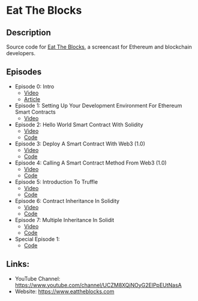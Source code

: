# Eat The Blocks

## Description
Source code for [Eat The Blocks](https://www.youtube.com/channel/UCZM8XQjNOyG2ElPpEUtNasA), a screencast for Ethereum and blockchain developers.

## Episodes

* Episode 0: Intro
    - [Video](https://www.youtube.com/watch?v=S4Q9T4EZjSs)
    - [Article](https://eattheblocks.com/genesis-post-episode1)
* Episode 1: Setting Up Your Development Environment For Ethereum Smart Contracts
    - [Video](https://www.youtube.com/watch?v=yIfq1mT2saM&t=1s)
* Episode 2: Hello World Smart Contract With Solidity
    - [Video](https://www.youtube.com/watch?v=XUOqw8duupw&t=3s)
    - [Code](https://github.com/jklepatch/eattheblocks/tree/master/episode2)
* Episode 3: Deploy A Smart Contract With Web3 (1.0)
    - [Video](https://www.youtube.com/watch?v=eyETb2Ib2pk&t=7s)
    - [Code](https://github.com/jklepatch/eattheblocks/tree/master/episode3)
* Episode 4: Calling A Smart Contract Method From Web3 (1.0)
    - [Video](https://www.youtube.com/watch?v=hr68GNEhHhg)
    - [Code](https://github.com/jklepatch/eattheblocks/tree/master/episode4)
* Episode 5: Introduction To Truffle
    - [Video](https://www.youtube.com/watch?v=M-w6dDDhu6w&t=3s)
    - [Code](https://github.com/jklepatch/eattheblocks/tree/master/episode5)
* Episode 6: Contract Inheritance In Solidity
    - [Video](https://www.youtube.com/watch?v=BIHNMvbqr0k&t=13s)
    - [Code](https://github.com/jklepatch/eattheblocks/tree/master/episode6)
* Episode 7: Multiple Inheritance In Solidit
    - [Video](https://www.youtube.com/watch?v=D9YFgLfK9uc&t=2s)
    - [Code](https://github.com/jklepatch/eattheblocks/tree/master/episode7)
* Special Episode 1:
    - [Code](https://github.com/jklepatch/eattheblocks/tree/master/special-episode-1)


## Links:

* YouTube Channel: https://www.youtube.com/channel/UCZM8XQjNOyG2ElPpEUtNasA
* Website: https://www.eattheblocks.com
